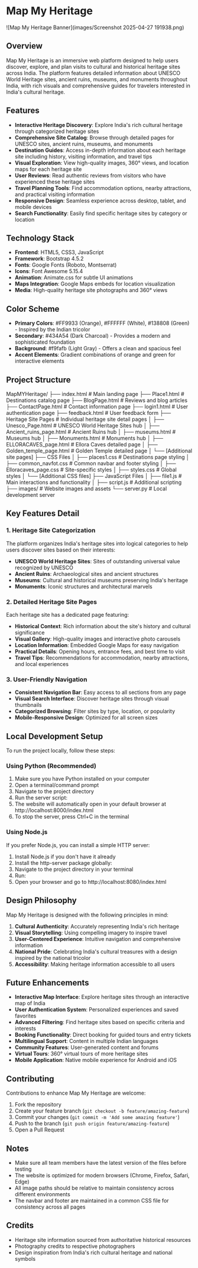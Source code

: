 # Map My Heritage

![Map My Heritage Banner](images/Screenshot 2025-04-27 191938.png)

## Overview

Map My Heritage is an immersive web platform designed to help users discover, explore, and plan visits to cultural and historical heritage sites across India. The platform features detailed information about UNESCO World Heritage sites, ancient ruins, museums, and monuments throughout India, with rich visuals and comprehensive guides for travelers interested in India's cultural heritage.

## Features

- **Interactive Heritage Discovery**: Explore India's rich cultural heritage through categorized heritage sites
- **Comprehensive Site Catalog**: Browse through detailed pages for UNESCO sites, ancient ruins, museums, and monuments
- **Destination Guides**: Access in-depth information about each heritage site including history, visiting information, and travel tips
- **Visual Exploration**: View high-quality images, 360° views, and location maps for each heritage site
- **User Reviews**: Read authentic reviews from visitors who have experienced these heritage sites
- **Travel Planning Tools**: Find accommodation options, nearby attractions, and practical visiting information
- **Responsive Design**: Seamless experience across desktop, tablet, and mobile devices
- **Search Functionality**: Easily find specific heritage sites by category or location

## Technology Stack

- **Frontend**: HTML5, CSS3, JavaScript
- **Framework**: Bootstrap 4.5.2
- **Fonts**: Google Fonts (Roboto, Montserrat)
- **Icons**: Font Awesome 5.15.4
- **Animation**: Animate.css for subtle UI animations
- **Maps Integration**: Google Maps embeds for location visualization
- **Media**: High-quality heritage site photographs and 360° views

## Color Scheme

- **Primary Colors**: #FF9933 (Orange), #FFFFFF (White), #138808 (Green) - Inspired by the Indian tricolor
- **Secondary**: #434A54 (Dark Charcoal) - Provides a modern and sophisticated foundation
- **Background**: #f9fafb (Light Gray) - Offers a clean and spacious feel
- **Accent Elements**: Gradient combinations of orange and green for interactive elements

## Project Structure
MapMYHeritage/ ├── index.html # Main landing page ├── Place1.html # Destinations catalog page ├── BlogPage.html # Reviews and blog articles ├── ContactPage.html # Contact information page ├── login1.html # User authentication page ├── feedback.html # User feedback form ├── Heritage Site Pages # Individual heritage site detail pages │ ├── Unesco_Page.html # UNESCO World Heritage Sites hub │ ├── Ancient_ruins_page.html # Ancient Ruins hub │ ├── museums.html # Museums hub │ ├── Monuments.html # Monuments hub │ ├── ELLORACAVES_page.html # Ellora Caves detailed page │ ├── Golden_temple_page.html # Golden Temple detailed page │ └── [Additional site pages] ├── CSS Files │ ├── places1.css # Destinations page styling │ ├── common_navfot.css # Common navbar and footer styling │ ├── Elloracaves_page.css # Site-specific styles │ ├── styles.css # Global styles │ └── [Additional CSS files] ├── JavaScript Files │ ├── file1.js # Main interactions and functionality │ ├── script.js # Additional scripting ├── images/ # Website images and assets └── server.py # Local development server


## Key Features Detail

### 1. Heritage Site Categorization

The platform organizes India's heritage sites into logical categories to help users discover sites based on their interests:

- **UNESCO World Heritage Sites**: Sites of outstanding universal value recognized by UNESCO
- **Ancient Ruins**: Archaeological sites and ancient structures
- **Museums**: Cultural and historical museums preserving India's heritage
- **Monuments**: Iconic structures and architectural marvels

### 2. Detailed Heritage Site Pages

Each heritage site has a dedicated page featuring:

- **Historical Context**: Rich information about the site's history and cultural significance
- **Visual Gallery**: High-quality images and interactive photo carousels
- **Location Information**: Embedded Google Maps for easy navigation
- **Practical Details**: Opening hours, entrance fees, and best time to visit
- **Travel Tips**: Recommendations for accommodation, nearby attractions, and local experiences

### 3. User-Friendly Navigation

- **Consistent Navigation Bar**: Easy access to all sections from any page
- **Visual Search Interface**: Discover heritage sites through visual thumbnails
- **Categorized Browsing**: Filter sites by type, location, or popularity
- **Mobile-Responsive Design**: Optimized for all screen sizes

## Local Development Setup

To run the project locally, follow these steps:

### Using Python (Recommended)

1. Make sure you have Python installed on your computer
2. Open a terminal/command prompt
3. Navigate to the project directory
4. Run the server script:
5. The website will automatically open in your default browser at http://localhost:8000/index.html
6. To stop the server, press Ctrl+C in the terminal

### Using Node.js

If you prefer Node.js, you can install a simple HTTP server:

1. Install Node.js if you don't have it already
2. Install the http-server package globally:
3. Navigate to the project directory in your terminal
4. Run:
5. Open your browser and go to http://localhost:8080/index.html

## Design Philosophy

Map My Heritage is designed with the following principles in mind:

1. **Cultural Authenticity**: Accurately representing India's rich heritage
2. **Visual Storytelling**: Using compelling imagery to inspire travel
3. **User-Centered Experience**: Intuitive navigation and comprehensive information
4. **National Pride**: Celebrating India's cultural treasures with a design inspired by the national tricolor
5. **Accessibility**: Making heritage information accessible to all users

## Future Enhancements

- **Interactive Map Interface**: Explore heritage sites through an interactive map of India
- **User Authentication System**: Personalized experiences and saved favorites
- **Advanced Filtering**: Find heritage sites based on specific criteria and interests
- **Booking Functionality**: Direct booking for guided tours and entry tickets
- **Multilingual Support**: Content in multiple Indian languages
- **Community Features**: User-generated content and forums
- **Virtual Tours**: 360° virtual tours of more heritage sites
- **Mobile Application**: Native mobile experience for Android and iOS

## Contributing

Contributions to enhance Map My Heritage are welcome:

1. Fork the repository
2. Create your feature branch (`git checkout -b feature/amazing-feature`)
3. Commit your changes (`git commit -m 'Add some amazing feature'`)
4. Push to the branch (`git push origin feature/amazing-feature`)
5. Open a Pull Request

## Notes

- Make sure all team members have the latest version of the files before testing
- The website is optimized for modern browsers (Chrome, Firefox, Safari, Edge)
- All image paths should be relative to maintain consistency across different environments
- The navbar and footer are maintained in a common CSS file for consistency across all pages

## Credits

- Heritage site information sourced from authoritative historical resources
- Photography credits to respective photographers
- Design inspiration from India's rich cultural heritage and national symbols
